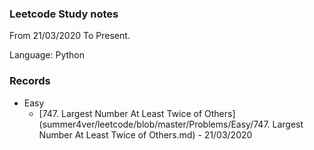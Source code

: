 ### Leetcode Study notes

From 21/03/2020 To Present.

Language: Python

### Records

* Easy
    * [747. Largest Number At Least Twice of Others](summer4ver/leetcode/blob/master/Problems/Easy/747. Largest Number At Least Twice of Others.md) - 21/03/2020
